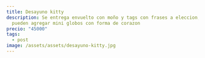 ```yaml
---
title: Desayuno kitty
description: Se entrega envuelto con moño y tags con frases a eleccion, se
  pueden agregar mini globos con forma de corazon
precio: "45000"
tags:
  - post
image: /assets/assets/desayuno-kitty.jpg
---
```

